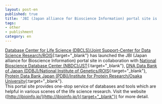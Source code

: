 ```yaml
---
layout: post-en
published: true
title: 'JBI (Japan alliance for Bioscience Information) portal site is now open.'
tags:
- other
- publishment
category: en
---
```

[Database Center for Life Science (DBCLS)/Joint Support-Center for Data Science Research/ROIS](http://dbcls.rois.ac.jp/en/){:target="_blank"} has launched the JBI (Japan alliance for Bioscience Information) portal site in collaboration with [National Bioscience Database Center (NBDC)/JST](https://biosciencedbc.jp/en/){:target="_blank"}, [DNA Data Bank of Japan (DDBJ)/National Institute of Genetics/ROIS](http://www.ddbj.nig.ac.jp/index-e.html){:target="_blank"}, [Protein Data Bank Japan (PDBj)/Institute for Protein Research/Osaka University](https://pdbj.org/){:target="_blank"}.  
This portal site provides one-stop service of databases and tools which are helpful in various scenes of the life science research.
Visit the website ([http://jbioinfo.jp/](http://jbioinfo.jp/){:target="_blank"}) for more detail.